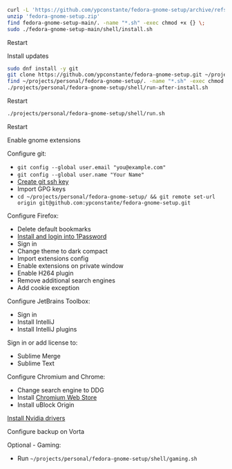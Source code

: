 ```sh
curl -L 'https://github.com/ypconstante/fedora-gnome-setup/archive/refs/heads/main.zip' -o 'fedora-gnome-setup.zip'
unzip 'fedora-gnome-setup.zip'
find fedora-gnome-setup-main/. -name "*.sh" -exec chmod +x {} \;
sudo ./fedora-gnome-setup-main/shell/install.sh
```

Restart

Install updates

```sh
sudo dnf install -y git
git clone https://github.com/ypconstante/fedora-gnome-setup.git ~/projects/personal/fedora-gnome-setup
find ~/projects/personal/fedora-gnome-setup/. -name "*.sh" -exec chmod +x {} \;
./projects/personal/fedora-gnome-setup/shell/run-after-install.sh
```

Restart

```sh
./projects/personal/fedora-gnome-setup/shell/run.sh
```

Restart

Enable gnome extensions

Configure git:
- `git config --global user.email "you@example.com"`
- `git config --global user.name "Your Name"`
- [Create git ssh key](https://github.com/ypconstante/fedora-gnome-setup/wiki#create-ssh-key)
- Import GPG keys
- `cd ~/projects/personal/fedora-gnome-setup/ && git remote set-url origin git@github.com:ypconstante/fedora-gnome-setup.git`

Configure Firefox:
- Delete default bookmarks
- [Install and login into 1Password](https://addons.mozilla.org/en-US/firefox/addon/1password-x-password-manager/)
- Sign in
- Change theme to dark compact
- Import extensions config
- Enable extensions on private window
- Enable H264 plugin
- Remove additional search engines
- Add cookie exception

Configure JetBrains Toolbox:
- Sign in
- Install IntelliJ
- Install IntelliJ plugins

Sign in or add license to:
- Sublime Merge
- Sublime Text

Configure Chromium and Chrome:
- Change search engine to DDG
- Install [Chromium Web Store](https://github.com/NeverDecaf/chromium-web-store)
- Install uBlock Origin

[Install Nvidia drivers](https://rpmfusion.org/Howto/NVIDIA)

Configure backup on Vorta

Optional - Gaming:
- Run `~/projects/personal/fedora-gnome-setup/shell/gaming.sh`

